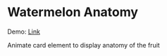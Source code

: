 # Watermelon Anatomy
Demo: [Link](https://kyleleow.github.io/card-stack-animation)

Animate card element to display anatomy of the fruit

